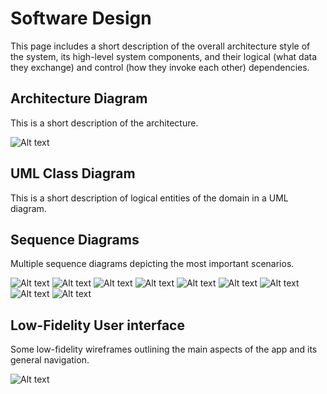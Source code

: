 # Software Design

This page includes a short description of the overall architecture style of the system, its high-level system components, and their logical (what data they exchange) and control (how they invoke each other) dependencies.

## Architecture Diagram

This is a short description of the architecture.

![Alt text](Architecture.png "Architecture")

## UML Class Diagram

This is a short description of logical entities of the domain in a UML diagram.

## Sequence Diagrams

Multiple sequence diagrams depicting the most important scenarios.

![Alt text](TeacherSignLogin.png "Teacher Sign-Up and Login")
![Alt text](Sidebar.png "Sidebar")
![Alt text](PlayKeepData.png "Play - Keep Data")
![Alt text](PlayJustPlay.png "Play - Just Play")
![Alt text](DataSheets.png "Data Sheets")
![Alt text](Reports.png "Reports")
![Alt text](Instructions.png "Instructions")
![Alt text](HelpfulResource.png "Helpful Resources")
![Alt text](VideoExamples.png "Video Examples")

## Low-Fidelity User interface

Some low-fidelity wireframes outlining the main aspects of the app and its general navigation.

![Alt text](low-wireframe.png "a title")
